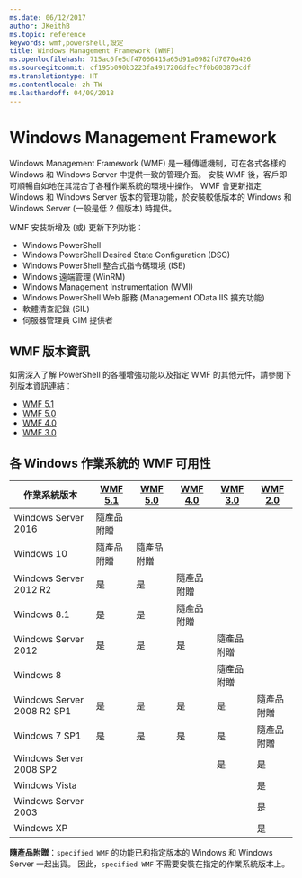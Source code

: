 ```yaml
---
ms.date: 06/12/2017
author: JKeithB
ms.topic: reference
keywords: wmf,powershell,設定
title: Windows Management Framework (WMF)
ms.openlocfilehash: 715ac6fe5df47066415a65d91a0982fd7070a426
ms.sourcegitcommit: cf195b090b3223fa4917206dfec7f0b603873cdf
ms.translationtype: HT
ms.contentlocale: zh-TW
ms.lasthandoff: 04/09/2018
---
```

# <a name="windows-management-framework"></a>Windows Management Framework

Windows Management Framework (WMF) 是一種傳遞機制，可在各式各樣的 Windows 和 Windows Server 中提供一致的管理介面。
安裝 WMF 後，客戶即可順暢自如地在其混合了各種作業系統的環境中操作。
WMF 會更新指定 Windows 和 Windows Server 版本的管理功能，於安裝較低版本的 Windows 和 Windows Server (一般是低 2 個版本) 時提供。

WMF 安裝新增及 (或) 更新下列功能︰

- Windows PowerShell
- Windows PowerShell Desired State Configuration (DSC)
- Windows PowerShell 整合式指令碼環境 (ISE)
- Windows 遠端管理 (WinRM)
- Windows Management Instrumentation (WMI)
- Windows PowerShell Web 服務 (Management OData IIS 擴充功能)
- 軟體清查記錄 (SIL)
- 伺服器管理員 CIM 提供者

## <a name="wmf-release-notes"></a>WMF 版本資訊

如需深入了解 PowerShell 的各種增強功能以及指定 WMF 的其他元件，請參閱下列版本資訊連結︰

- [WMF 5.1](5.1/release-notes.md)
- [WMF 5.0](5.0/releasenotes.md)
- [WMF 4.0](https://download.microsoft.com/download/3/D/6/3D61D262-8549-4769-A660-230B67E15B25/Windows%20Management%20Framework%204%200%20Release%20Notes.docx)
- [WMF 3.0](https://download.microsoft.com/download/E/7/6/E76850B8-DA6E-4FF5-8CCE-A24FC513FD16/WMF%203%20Release%20Notes.docx)

## <a name="wmf-availability-across-windows-operating-systems"></a>各 Windows 作業系統的 WMF 可用性

| 作業系統版本 | [WMF 5.1](https://aka.ms/wmf51download) | [WMF 5.0](https://aka.ms/wmf5download) | [WMF 4.0](https://aka.ms/wmf4download) |  [WMF 3.0](https://aka.ms/wmf3download) | [WMF 2.0](https://aka.ms/wmf2download) |
| ------------------------ | ----------- | ----------- | ----------- | ------------ |  ------------- |
| Windows Server 2016 | 隨產品附贈 |  |  |  |  |
| Windows 10 | 隨產品附贈 | 隨產品附贈  | | | |
| Windows Server 2012 R2| 是 | 是 | 隨產品附贈 |  |  |
| Windows 8.1 | 是 | 是 |  隨產品附贈 |  |  |
| Windows Server 2012 | 是 | 是 | 是 |  隨產品附贈 | |
| Windows 8 |  |  |  | 隨產品附贈 | |
| Windows Server 2008 R2 SP1 | 是 | 是 | 是 |  是| 隨產品附贈 |
| Windows 7 SP1  | 是 | 是 | 是 | 是 | 隨產品附贈 |
| Windows Server 2008 SP2 | | | | 是 | 是 |
| Windows Vista | | | | | 是 |
| Windows Server 2003| | | |  | 是 |
| Windows XP | | | |  | 是 |

**隨產品附贈**：`specified WMF` 的功能已和指定版本的 Windows 和 Windows Server 一起出貨。
因此，`specified WMF` 不需要安裝在指定的作業系統版本上。